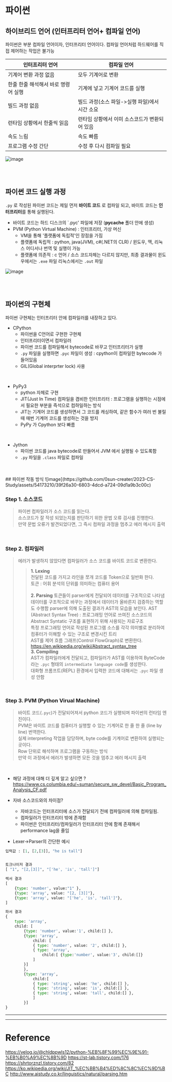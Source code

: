 # 파이썬 
## 하이브리드 언어 (인터프리터 언어+ 컴파일 언어)
파이썬은 부분 컴파일 언어이자, 인터프리터 언어이다.
컴파일 언어처럼 하드웨어를 직접 제어하는 작업은 불가능

|인터프리터 언어|컴파일 언어|
|-------|--------|
|기계어 변환 과정 없음|모두 기계어로 변환|
|한줄 한줄 해석해서 바로 명령어 실행|기계에 넣고 기계어 코드를 실행|
|빌드 과정 없음| 빌드 과정(소스 파일->실행 파일)에서 시간 소요|
|런타임 상황에서 한줄씩 읽음|런타임 상황에서 이미 소스코드가 변환되어 있음|
|속도 느림|속도 빠름|
|프로그램 수정 간단|수정 후 다시 컴파일 필요|

![image](https://github.com/0sun-creater/2023-CS-Study/assets/54173210/bc5e1aef-f390-46f4-af98-e10eb77789e4)

</br>

</br>

## 파이썬 코드 실행 과정
`.py` 로 작성된 파이썬 코드는 제일 먼저 **바이트 코드** 로 컴파일 되고, 바이트 코드는 **인터프리터**를 통해 실행된다.
- 바이트 코드는 하드 디스크의 `.pyc' 파일에 저장  (__pycache__ 폴더 안에 생성)
- PVM (Python Virtual Machine) : 인터프리터, 가상 머신
  - VM을 통해 '플랫폼에 독립적'인 장점을 가짐
  - 플랫폼에 독립적 : python, java(JVM), c#(.NET의 CLR) / 윈도우, 맥, 리눅스 어디서나 번역 및 실행이 가능
  - 플랫폼에 의존적 : c 언어 / 소스 코드자체는 다르지 않지만, 최종 결과물이 윈도우에서는 `.exe` 파일 리눅스에서는 `.out` 파일

![image](https://github.com/0sun-creater/2023-CS-Study/assets/54173210/85c48b3c-cb14-4c5a-b43d-be0905030e79)

</br>

</br>

## 파이썬의 구현체
파이썬 구현체는 인터프리터 안에 컴파일러를 내장하고 있다.
- CPython
  - 파이썬을 C언어로 구현한 구현체
  - 인터프리터이면서 컴파일러
  - 파이썬 코드를 컴파일해서 bytecode로 바꾸고 인터프리터가 실행
  - `.py` 파일을 실행하면 `.pyc` 파일이 생성 : cpython이 컴파일한 bytecode 가 들어있음
  - GIL(Global interprter lock) 사용
</br>

- PyPy3
  - python 자체로 구현 
  - JIT(Just In Time) 컴파일을 겸비한 인터프리터 : 프로그램을 실행하는 시점에서 필요한 부분을 즉석으로 컴하일하는 방식
  - JIT는 기계어 코드를 생성하면서 그 코드를 캐싱하여, 같은 함수가 여러 번 불릴 때 매번 기계어 코드를 생성하는 것을 방지
  - PyPy 가 Cpython 보다 빠름
</br>

- Jython
  - 파이썬 코드를 java bytecode로 만들어서 JVM 에서 실행될 수 있도록함
  - `.py` 파일을 `.class` 파일로 컴파일
</br>
</br>
## 파이썬 작동 방식
![image](https://github.com/0sun-creater/2023-CS-Study/assets/54173210/39f26a30-6803-4dcd-a724-09d1a9b3c00c)

### Step 1. 소스코드
> 파이썬 컴파일러가 소스 코드를 읽는다.  
> 소스코드가 잘 작성 되었는지를 판단하기 위한 문법 오류 검사를 진행한다.  
> 만약 문법 오류가 발견되었다면, 그 즉시 컴파일 과정을 멈추고 에러 메시지 출력  

</br>

### Step 2. 컴파일러
> 에러가 발생하지 않았다면 컴파일러가 소스 코드를 바이트 코드로 변환한다.
>> **1. Lexing**  
>> 전달된 코드를 가지고 라인을 쪼개 코드를 Token으로 일반화 한다.  
>> 토큰 : 어휘 분석의 단위를 의미하는 컴퓨터 용어  
>> </br>
>> **2. Parsing**
>> 토큰들이 parser에게 전달되어 데이터를 구조적으로 나타냄    
>> 데이터를 구조적으로 바꾸는 과정에서 데이터가 올바른지 검증하는 역할도 수행함
>> parser에 의해 도출된 결과가 AST의 모습을 보인다.
>> AST (Abstract Syntax Tree) : 프로그래밍 언어로 쓰여진 소스코드의 Abstract Syntatic 구조를 표현하기 위해 사용되는 자료구조  
>>  특정 프로그래밍 언어로 작성된 프로그램 소스를 각각 의미별로 분리하여 컴퓨터가 이해할 수 있는 구조로 변경시킨 트리  
>> AST를 제어 흐름 그래프(Control FlowGraph)로 변환한다.    
>> https://en.wikipedia.org/wiki/Abstract_syntax_tree
>>  </br> 
>> **3. Compiling**  
>> AST가 컴파일러에게 전달되고, 컴파일러가 AST를 이용하여 ByteCode 라는 `.pyc` 형태의 `intermediate language code`를 생성한다.  
>> 대화형 프롬프트(REPL) 환경에서 입력한 코드에 대해서는 `.pyc` 파일 생성 안함


</br>

### Step 3. PVM (Python Virual Machine)
> 바이트 코드(`.pyc`)가 전달되어져서 python 코드가 실행되며 파이썬의 런타임 엔진이다.   
> PVM은 바이트 코드를 컴퓨터가 실행할 수 있는 기계어로 한 줄 한 줄 (line by line) 번역한다.  
> 실제 interpreting 작업을 담당하며, byte code를 기계어로 변환하여 실행되는 곳이다.  
> Row 단위로 해석하며 프로그램을 구동하는 방식   
> 만약 이 과정에서 에러가 발생하면 모든 것을 멈추고 에러 메시지 출력   

</br>

- 해당 과정에 대해 더 깊게 알고 싶으면 ? https://www.cs.columbia.edu/~suman/secure_sw_devel/Basic_Program_Analysis_CF.pdf 

- 자바 소스코드와의 차이점?  
  - 자바코드는 인터프리터에 소스가 전달되기 전에 컴파일러에 의해 컴파일됨. 
  - 컴파일러가 인터프리터 밖에 존재함
  - 파이썬은 인터프리터/컴파일러가 인터프리터 안에 함께 존재해서 performance lag을 줄임

- Lexer->Parser의 간단한 예시
```PYTHON
입력값 : [1, [2,[3]], "he is tall"]


토크나이저 결과 
[ "1", "[2,[3]]", "['he', 'is', 'tall']"]

렉서 결과 
[
	{type: 'number', value:"1" },
	{type: 'array', value: "[2, [3]]"},
	{type: 'array', value: "['he', 'is', 'tall']"},
]

파서 결과  
{
	type: 'array',
	child: [
		{type: 'number', value:'1', child:[] },
		{type: 'array', 
			child: [
			{ type: 'number', value: '2', child:[] },
			{ type: 'array', 
				child:[ {type:'number', value:'3', child:[]}
			]
		}]
		},
		{type: 'array', 
			child:[
			{ type: 'string', value: 'he', child:[] },
			{ type: 'string', value: 'is', child:[] },
			{ type: 'string', value: 'tall', child:[] },
			]
		}]
}
```

--------
--------
# Reference
https://velog.io/@chldppwls12/python-%EB%8F%99%EC%9E%91-%EB%B0%A9%EC%8B%9D
https://st-lab.tistory.com/176
https://shrtorznzl.tistory.com/82
https://ko.wikipedia.org/wiki/JIT_%EC%BB%B4%ED%8C%8C%EC%9D%BC
http://www.aistudy.co.kr/linguistics/natural/parsing.htm
